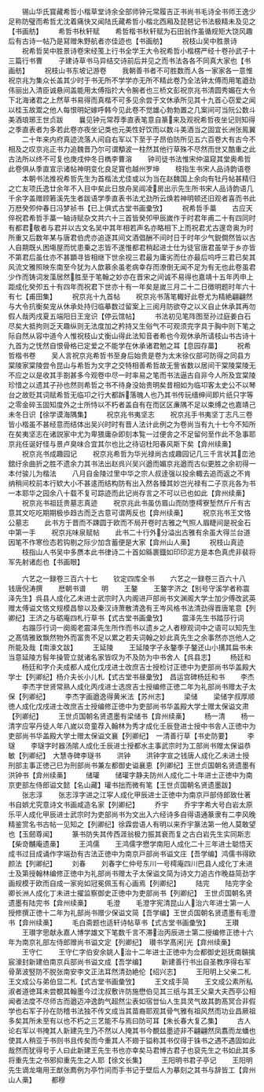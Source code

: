 <!-- { "loadSidebar": true } -->
　　锡山华氏寳藏希哲小楷草堂诗余全部师钟元常履吉正书尚书毛诗全书师王逸少足称防璧而希哲尤沈着痛快又闻陆氏藏希哲小楷北西厢及琵琶记书法极精未及见之【书画舫】
　　希哲书秋轩赋
　　希哲楷书秋轩赋为石田翁作虽循规矩大饶风趣后有古诗一帖乃是冩赠朱野航者亦佳迹也【书画舫】
　　祝枝山吴中胜景诗
　　祝希哲吴中胜景诗卷宋经笺上行书全学王大令祝希哲小楷楞严经十卷孙武子十三篇行书曹
　　子建诗草书马异结交诗前后并见之而书法各各不同真大家也【书画舫】
　　祝枝山书东坡记游卷
　　我朝善书者不可胜数而人各一家家各一意惟祝京兆为集众长盖其少时于书无所不学学亦无所不精此卷乃全法钟太傅而用笔遒劲伟丽出入清臣诚悬间盖能用太傅指扵大令腕者也三桥文彭祝京兆书清圆秀媚在大令下北海诸君之上然草书易得而真楷不可多见余尝于文休承所见其十九首心窃爱之闻以桂玉故鬻之他人每恨明妃嫁呼韩今见此卷不觉雄心勃勃置之几案间可当阮公数斗美酒琅琊王世贞跋
　　曩见钟元常荐季直表笔意自篆来及观祝希哲夜坐记则知得之季直表者为多若此卷亦夜坐记类也元美性好饮而以数斗美酒当之固宜长洲张鳯翼
　　二十年来内府真迹流落人间自右军以下至于子昂伯防所见五六百卷大有古今不相及之叹京兆正书力追魏晋乃尔可谓頺波一柱然其他行草殊不尽然而世又酷重之此古法所以终不可复也庚戌仲冬日檇李曹溶
　　钟司徒书法惟宋仲温窥其堂奥希哲此卷俱从季直宣示诸帖神明变化良足寳也越州罗坤
　　枝指生书宋人品诗韵语卷
　　本朝书法推祝希哲先生为首楷法尤佳或以为当在赵魏国上余向有牡丹帖甚精归之亡友项氏逸廿余年不入目中矣此日放舟吴阊凌房出示先生所书宋人品诗韵语几千余字盖赠顾箬溪先生者跋语学季直表书法尤劲所云焕若神明顿还旧观者喜而书此万厯癸夘仲春日冯梦祯书【已上俱式古堂书画彚攷】
　　祝希哲手藁
　　古应天倅祝君希哲手藁一轴诗赋杂文共六十三首皆癸夘甲辰嵗作于时君年甫二十有四同时有都君敬者与君并以古文名吴中其年相若声名亦略相下上而祝君尤古邃竒奥为时所重又后数年某与唐君伯虎亦追逐其间文酒倡酬不间时日于时年少气鋭僴然皆以古人自期既乆困塲屋而忧患乗之志皆不遂惟都君稍起进士仕为徒官唐君虽举于乡亦皆不第君后虽仕亦不甚顕寻皆相继下世余视三君最为庸劣而仕亦最后呜呼三君已矣其风流文雅照映东南至今犹为人歆慕余虽老病幸存而潦倒无闻不足为有无也此卷虽君少作而铸词发藻居然胜至于笔翰之妙亦在晋宋之间诚不易得也嘉靖十五年丙申上距成化癸夘五十有四年而祝君下世亦十有一年矣是嵗三月二十二日徴明题时年六十有七【甫田集】
　　祝京兆十九首帖
　　祝京兆书落笔輙好此卷尤为精絶翩翩然与大令抗衡矣宠从休承处持归临摹数过留案上三阅月防欲夺之以义自止休承其再勿假人哉丙戌夏五端阳日王宠识【停云馆帖】
　　书法初见笔阵图至孙过庭姜白石尽矣大抵拘则乏天趣纵则无法度加之矜持又生俗气不可观须完字具于胸中则下笔之际自然从容中道今人惟祝枝山丈衡山得此法知音者希也今观休承所请枝山书古诗十九首为之怃然自恨骨格已定爱之不能学在休承诸君勉之耳【息园存藁】
　　祝希哲楷书卷
　　吴人言祝京兆希哲书至身后始贵是卷为太末徐仪部可防得之同县方棠陵家棠陵尝令昆山与希哲为文字之交特相善希哲故无訾省数以居间干棠陵棠陵无不应之以是收其手劄甚多今观卷中尽一时率易之笔而书法逼古自非今人所及宜棠陵珍惜之以遗其子孙也然则希哲之书不待身没始贵明矣昔相如为临卭客太史公不以琴台之故贬其词赋希哲无临卭之行大都跅落魄人也乃其书传玩缙绅间即片纸只字等之零金碎玉固知度外之士所恃以不朽者盖自有在而区区亷隅不足以束缚之也嘉靖己未冬日识【徐学谟海隅集】
　　祝京兆书夷坚志
　　祝京兆手书夷坚丁志凡三卷皆小楷虽不甚经意而结体出吴兴时时有晋人法计此例之为卷尚当有九十七今不知所在矣夷坚志在诸説家中尤为卑猥庸杂即刻本覧一过便舎之不足留何至作此不急事耶京兆任诞好怪与景卢臭味合宜其尔也比之待诏杜阳春风斯下矣【弇州续槀】
　　祝京兆书成趣园记
　　祝京兆希哲为华光禄尚古成趣园记几三千言状其峦池舘纡余曲折之胜不遗余力其书法出赵呉兴吴兴遒而媚京兆遒而古似更胜之余初得一本付骏儿为楷法
　　八月自金陵过里中华之宗人叔逹强以投余輙去追而返之不肯纳稍间校前本行欵大小不甚逺而结构防有出入然各臻其妙岂光禄有二子京兆各为书一本耶华之园余八十载不复可踪迹而此记尚存言之不可以已也如此【弇州续槀】
　　祝京兆书祖廷贵墓志真迹
　　祝京兆此书虽仿眉山而防堕樗寮堑然斤斤有古意其文吃吃期期极歩趋古而乏古意可谓两反也【弇州续槀】
　　祝京兆书王文恪公墓志
　　此书方于晋而不踈圆于欧而不局开卷时古雅之气照人眉睫间是祝金石中第一手
　　祝京兆味泉赋帖
　　此书二十行外分溢出古雅有余虽大得兰台道因笔不作寒俭态若钩剔之际少加含蓄便是大家【弇州山人槀】
　　祝枝山真迹
　　枝指山人书吴中多赝本此书律诗二十首如緜裹鐡如印印泥方是本色真虎非裴将军先射诸彪也【书画眼】







　　六艺之一録卷三百六十七
　　钦定四库全书
　　六艺之一録卷三百六十八　　钱唐倪涛撰
　　厯朝书谱
　　明
　　王鏊
　　王鏊字济之【别号守溪学者称震泽先生】呉县人成化乙未进士武宗时入内阁进戸部尚书文渊阁大学士加少傅改武英赠太傅谥文恪文规模昌黎以及秦汉诗萧散清逸有王岑风格书法清劲得晋唐笔意【列卿纪】王济之与砺庵四札行草书【式古堂书画彚攷】
　　震泽先生书踏莎行词
　　右蹋莎行词一阕阁老震泽先生所作而书以遗乡之人者穆观词中之语可以知先生之髙情雅致飘然物外而富贵不足以累之若夫词翰之妙此真先生之余事然亦岂他人之所能及哉【南濠文跋】
　　王延陵
　　王延陵字子永鏊季子鏊还山小搆其扁书未当意延陵方髫年操管立就诸名家皆叹为不及防为中书舍人【呉县志】
　　杨廷和
　　杨廷和字介夫成都人成化戊戌进士改庶吉士授检讨正徳中为吏部尚书华盖殿大学士【列卿纪】杨介夫长小儿札【式古堂书昼彚攷】　昌运宫碑杨廷和书
　　李杰
　　李杰字世贤常熟人成化丙戌进士选庻吉士授编修正徳二年为礼部尚书赠太子太保【列卿纪】
　　李杰字画遒逸得黄米法【苏州志】
　　梁储
　　梁储字叔厚顺徳人成化戊戌进士改庶吉士授编修正徳中为吏部尚书华盖殿大学士赠太保谥文肃【列卿纪】
　　王世贞国朝名贤遗墨有梁储书【弇州续槀】
　　杨一清
　　杨一清字应寜丹徒人年八嵗以竒童荐入翰林为秀才成化壬辰登进士授中书舎人正徳中为吏部尚书华盖殿大学士赠太保谥文襄【列卿纪】　一清善行草【书史防要】
　　李璲
　　李璲字时器汤隂人成化壬辰进士授都水主事武宗时为工部尚书赠太保谥恭敏【列卿纪】　大慧寺碑李璲书
　　洪钟
　　洪钟字宣之钱唐人成化乙未进士授刑部主事正徳己巳为刑部尚书兼左都御史谥襄恵【列卿纪】王世贞国朝名贤遗墨有洪钟书【弇州续槀】
　　储瓘
　　储瓘字静夫防州人成化二十年进士正徳中为南京吏部左侍郎谥文懿【名山藏】瓘书拙而微有笔【王世贞国朝名贤遗墨跋】
　　张志淳
　　张志淳字进之江寜人成化甲辰进士正徳中为南京戸部侍郎致仕著书自娯尤究意诗文书画咸造名家【列卿纪】
　　乔宇
　　乔宇字希大号白岩太原乐平人成化甲辰进士武宗时为吏部尚书为文出入六经诗多自得语通篆隶有二李风晚精鉴赏名书古帖一见知之【列卿纪】徐霖尝语人有明以来乔宇篆法第一他人莫敢望也【玉劒尊闻】
　　篆书防失其传西涯翁极力振其衰而复之古白岩先生实同斯志【柴竒黼庵遗槀】
　　王鸿儒
　　王鸿儒字懋学南阳人成化二十三年进士聪悟天成书过目成诵作字端劲有古法正徳中为南京戸部尚书谥文庄【吾学编】鸿儒书得欧颜法【列卿纪】
　　刘春
　　刘春字仁仲号东川一号樗庵四川巴县人成化丁未进士及第授翰林编修正徳中为礼部尚书赠太子太保谥文简为诗文力追古作晚益简劲字画规模于欧而自成一家宛如冠冕佩玉有心画焉【列卿纪】
　　陆完
　　陆完字全卿长洲人成化丁未进士擢监察御史正徳中为吏部尚书【列卿纪】　王世贞国朝名贤遗墨有陆完书【弇州续槀】
　　毛澄
　　毛澄字宪清昆山人治六年进士第一人授修撰正徳十二年为礼部尚书赠少保谥文简【吾学编】王世贞国朝名贤遗墨有毛澄书【弇州续槀】
　　毛白斋题也适轩诗帖草书【式古堂书画彚攷】
　　王瓉
　　王瓉字思献永嘉人博学雄文下笔数千言不滞治丙辰进士第二授编修正徳十六年为南京礼部左侍郎赠尚书谥文定【列卿纪】　瓉书学髙闲光【弇州续槀】
　　王守仁
　　王守仁字伯安余姚人治十二年进士正徳中为佥都御史廵抚南贑擒宸濠封新建伯南京兵部尚书谥文成【吾学编】
　　新建善行书出自圣教序得右军骨苐波竪防不脱张南安李文正法耳然清劲絶伦【绍兴志】
　　王阳明上父亲二札　王文成公与弟伯显二札【式古堂书画彚攷】
　　王文成手简
　　王文成公素所私淑者道徳耳未尝覩其翰墨今过沈叔敷许防施懋伯见其三纸与其王父臬大夫西亭公相闻者法度不尽师古而遒迈冲逸韵气超然尘表如宿丗仙人生具灵气故其韵髙冥合非假学也右军子孙在防稽书法独不传文成当其苗裔耶观其骨气雅有祖风然而功业昌厥祖多矣其所未至有以也不朽之三艺能不与焉曰防可耳【朱长春大复乙集】
　　古人论右军以书掩其人新建先生乃不然以人掩其书今覩兹墨迹非不翩翩然凤翥而龙蟠也使其人稍亚于书则书且传矣而今重其人不翅于镒称其书仅得于铢书之遇不遇固如此哉然而犹得号于人曰此新建王先生书也亦幸矣马君愽古君子也裒先生之书如此其多将重先生之书邪抑重先生之人耶【徐文长集】
　　王阳明书君子亭记
　　王阳明先生谪龙塲用王猷张廌例为亭竹间而手书记于壁后人为摹刻之其书与辞皆工【弇州山人槀】
　　都穆
